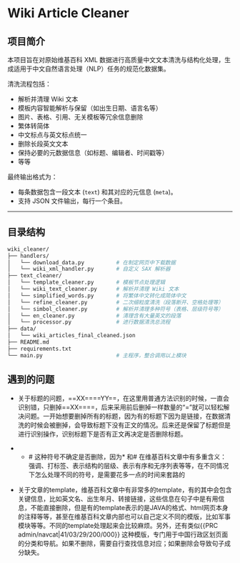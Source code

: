 # Wiki Article Cleaner

## 项目简介

本项目旨在对原始维基百科 XML 数据进行高质量中文文本清洗与结构化处理，生成适用于中文自然语言处理（NLP）任务的规范化数据集。

清洗流程包括：
- 解析并清理 Wiki 文本
- 模板内容智能解析与保留（如出生日期、语言名等）
- 图片、表格、引用、无关模板等冗余信息删除
- 繁体转简体
- 中文标点与英文标点统一
- 删除长段英文文本
- 保持必要的元数据信息（如标题、编辑者、时间戳等）
- 等等

最终输出格式为：
- 每条数据包含一段文本 (`text`) 和其对应的元信息 (`meta`)。
- 支持 JSON 文件输出，每行一个条目。

---

## 目录结构

```bash
wiki_cleaner/
├── handlers/
│   └── download_data.py          # 在制定网页中下载数据
│   └── wiki_xml_handler.py       # 自定义 SAX 解析器
├── text_cleaner/
│   └── template_cleaner.py       # 模板节点处理逻辑
│   └── wiki_text_cleaner.py      # 解析并清理 Wiki 文本
│   └── simplified_words.py       # 将繁体中文转化成简体中文
│   └── refine_cleaner.py         # 二次细粒度清洗（段落断开、空格处理等）
│   └── simbol_cleaner.py         # 解析并清理多种符号（表格、层级符号等）
│   └── en_cleaner.py             # 清理含有大量英文的段落
│   └── processor.py              # 进行数据清洗总流程
├── data/
│   └── wiki_articles_final_cleaned.json
├── README.md
├── requirements.txt
└── main.py                       # 主程序，整合调用以上模块
```

## 遇到的问题

- 关于标题的问题，==XX====YY==，在这里用普通方法识别的时候，一直会识别错，只删掉==XX====，后来采用前后删掉一样数量的“=”就可以轻松解决问题。一开始想要删掉所有的标题，因为有的标题下因为是链接，在数据清洗的时候会被删掉，会导致标题下没有正文的情况。后来还是保留了标题但是进行识别操作，识别标题下是否有正文再决定是否删除标题。

- * \# 这种符号不确定是否删除，因为* 和\# 在维基百科文章中有多重含义：强调、打标签、表示结构的层级、表示有序和无序列表等等，在不同情况下怎么处理不同的符号，是需要花多一点的时间来套路的

- 关于文章的template，维基百科文章中有非常多的template，有的其中会包含关键信息，比如英文名、出生年月、转接链接，这些信息在句子中是有用信息，不能直接删除，但是有的template表示的是JAVA的格式、html网页本身的注释等等，甚至在维基百科文章内部也可以自己定义不同的模版，比如军事模块等等。不同的template处理起来会比较麻烦。另外，还有类似{{PRC admin/navcat\|41/03/29/200/000}} 这种模版，专门用于中国行政区划页面的分类和导航。如果不删除，需要自行查找信息对应；如果删除会导致句子成分缺失。
